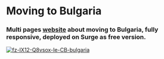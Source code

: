 # Moving to Bulgaria
<h3>Multi pages <a href="https://efficient-fog.surge.sh/">website</a> about moving to Bulgaria, fully responsive, deployed on Surge as free version.</h3>
<a href="https://imgbb.com/"><img src="https://i.ibb.co/hL2yRc7/fz-IX12-Q8vsox-Ie-CB-bulgaria.png" alt="fz-IX12-Q8vsox-Ie-CB-bulgaria" border="0"></a>


